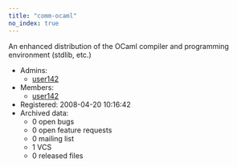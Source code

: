 ```yaml
---
title: "comm-ocaml"
no_index: true
---
```


An enhanced distribution of the OCaml compiler and programming environment (stdlib, etc.)


* Admins:
  * [user142](/users/user142)
* Members:
  * [user142](/users/user142)
* Registered: 2008-04-20 10:16:42
* Archived data:
  * 0 open bugs
  * 0 open feature requests
  * 0 mailing list
  * 1 VCS
  * 0 released files
